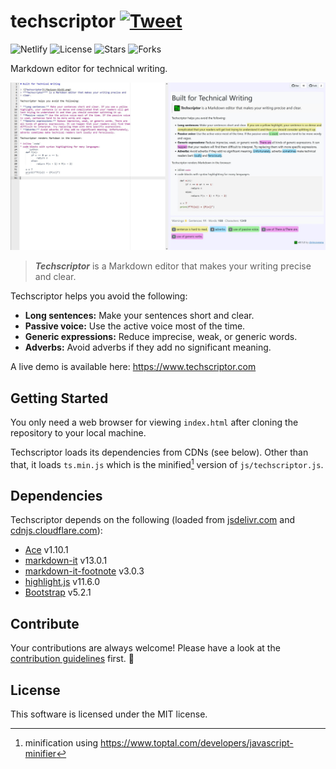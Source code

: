 # techscriptor [![Tweet](https://img.shields.io/twitter/url/http/shields.io.svg?style=social)](https://twitter.com/intent/tweet?text=Techscriptor%20makes%20your%20writing%20precise%20and%20clear&url=https://www.techscriptor.com&hashtags=developers,technical,writing,markdown,editor,documentation)

![Netlify](https://img.shields.io/netlify/9be3ff72-d866-4631-ba2e-36705e1aad58)
![License](https://img.shields.io/github/license/cbrincoveanu/techscriptor)
![Stars](https://img.shields.io/github/stars/cbrincoveanu/techscriptor)
![Forks](https://img.shields.io/github/forks/cbrincoveanu/techscriptor)

Markdown editor for technical writing.

[![Preview](/preview.jpg)](https://www.techscriptor.com)

> ***Techscriptor*** is a Markdown editor that makes your writing precise and
> clear.

Techscriptor helps you avoid the following:

* **Long sentences:** Make your sentences short and clear.
* **Passive voice:** Use the active voice most of the time.
* **Generic expressions:** Reduce imprecise, weak, or generic words.
* **Adverbs:** Avoid adverbs if they add no significant meaning.

A live demo is available here: https://www.techscriptor.com

## Getting Started

You only need a web browser for viewing `index.html` after cloning the
repository to your local machine.

Techscriptor loads its dependencies from CDNs (see below). Other than that, it
loads `ts.min.js` which is the minified[^1] version of `js/techscriptor.js`.

[^1]: minification using https://www.toptal.com/developers/javascript-minifier

## Dependencies

Techscriptor depends on the following (loaded from
[jsdelivr.com](https://www.jsdelivr.com/) and
[cdnjs.cloudflare.com](https://cdnjs.cloudflare.com/)):

* [Ace](https://ace.c9.io/) v1.10.1
* [markdown-it](https://github.com/markdown-it/markdown-it) v13.0.1
* [markdown-it-footnote](https://github.com/markdown-it/markdown-it-footnote) v3.0.3
* [highlight.js](https://highlightjs.org/) v11.6.0
* [Bootstrap](https://getbootstrap.com/) v5.2.1

## Contribute

Your contributions are always welcome! Please have a look at the [contribution
guidelines](/CONTRIBUTING.md) first. 🎉

## License

This software is licensed under the MIT license.
